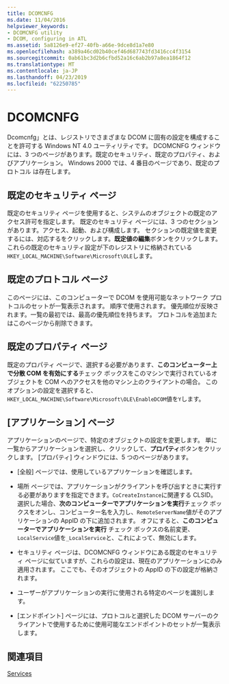 ```yaml
---
title: DCOMCNFG
ms.date: 11/04/2016
helpviewer_keywords:
- DCOMCNFG utility
- DCOM, configuring in ATL
ms.assetid: 5a8126e9-ef27-40fb-a66e-9dce8d1a7e80
ms.openlocfilehash: a389a46cd02b40cef46d687743fd3416cc4f3154
ms.sourcegitcommit: 0ab61bc3d2b6cfbd52a16c6ab2b97a8ea1864f12
ms.translationtype: MT
ms.contentlocale: ja-JP
ms.lasthandoff: 04/23/2019
ms.locfileid: "62250785"
---
```

# <a name="dcomcnfg"></a>DCOMCNFG

Dcomcnfg」とは、レジストリでさまざまな DCOM に固有の設定を構成することを許可する Windows NT 4.0 ユーティリティです。 DCOMCNFG ウィンドウには、3 つのページがあります。既定のセキュリティ、既定のプロパティ、およびアプリケーション。 Windows 2000 では、4 番目のページであり、既定のプロトコル は存在します。

## <a name="default-security-page"></a>既定のセキュリティ ページ

既定のセキュリティ ページを使用すると、システムのオブジェクトの既定のアクセス許可を指定します。 既定のセキュリティ ページには、3 つのセクションがあります。アクセス、起動、および構成します。 セクションの既定値を変更するには、対応するをクリックします。**既定値の編集**ボタンをクリックします。 これらの既定のセキュリティ設定が下のレジストリに格納されている`HKEY_LOCAL_MACHINE\Software\Microsoft\OLE`します。

## <a name="default-protocols-page"></a>既定のプロトコル ページ

このページには、このコンピューターで DCOM を使用可能なネットワーク プロトコルのセットが一覧表示されます。 順序で使用されます。 優先順位が反映されます。一覧の最初では、最高の優先順位を持ちます。 プロトコルを追加またはこのページから削除できます。

## <a name="default-properties-page"></a>既定のプロパティ ページ

既定のプロパティ ページで、選択する必要があります、**このコンピューター上で分散 COM を有効にする**チェック ボックスをこのマシンで実行されているオブジェクトを COM へのアクセスを他のマシン上のクライアントの場合。 このオプションの設定を選択すると、`HKEY_LOCAL_MACHINE\Software\Microsoft\OLE\EnableDCOM`値を`Y`します。

## <a name="applications-page"></a>[アプリケーション] ページ

アプリケーションのページで、特定のオブジェクトの設定を変更します。 単に一覧からアプリケーションを選択し、クリックして、**プロパティ**ボタンをクリックします。 [プロパティ] ウィンドウには、5 つのページがあります。

- [全般] ページでは、使用しているアプリケーションを確認します。

- 場所 ページでは、アプリケーションがクライアントを呼び出すときに実行する必要がありますを指定できます。`CoCreateInstance`に関連する CLSID。 選択した場合、**次のコンピューターでアプリケーションを実行**チェック ボックスをオンし、コンピューター名を入力し、`RemoteServerName`値がそのアプリケーションの AppID の下に追加されます。 オフにすると、**このコンピューターでアプリケーションを実行** チェック ボックスの名前変更、`LocalService`値を`_LocalService`と、これによって、無効にします。

- セキュリティ ページは、DCOMCNFG ウィンドウにある既定のセキュリティ ページに似ていますが、これらの設定は、現在のアプリケーションにのみ適用されます。 ここでも、そのオブジェクトの AppID の下の設定が格納されます。

- ユーザーがアプリケーションの実行に使用される特定のページを識別します。

- [エンドポイント] ページには、プロトコルと選択した DCOM サーバーのクライアントで使用するために使用可能なエンドポイントのセットが一覧表示します。

## <a name="see-also"></a>関連項目

[Services](../atl/atl-services.md)
